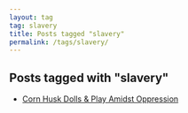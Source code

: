 ```yaml
---
layout: tag
tag: slavery
title: Posts tagged "slavery"
permalink: /tags/slavery/
---
```


## Posts tagged with "slavery"
- [Corn Husk Dolls & Play Amidst Oppression](/blog/2019-06-30-corn-husk-dolls.html)
